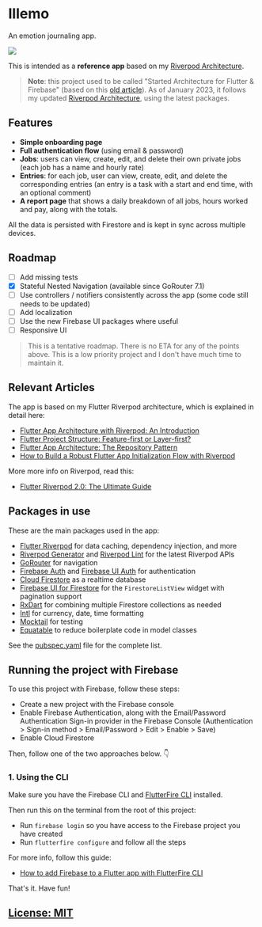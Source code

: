 # Illemo

An emotion journaling app.

![](/.github/images/time-tracker-screenshots.png)

This is intended as a **reference app** based on my [Riverpod Architecture](https://codewithandrea.com/articles/flutter-app-architecture-riverpod-introduction/).

> **Note**: this project used to be called "Started Architecture for Flutter & Firebase" (based on this [old article](https://codewithandrea.com/videos/starter-architecture-flutter-firebase/)). As of January 2023, it follows my updated [Riverpod Architecture](https://codewithandrea.com/articles/flutter-app-architecture-riverpod-introduction/), using the latest packages.

<!-- ## Flutter web preview

A Flutter web preview of the app is available here:

- [Time Tracker | Flutter web demo](https://starter-architecture-flutter.web.app) -->

## Features

- **Simple onboarding page**
- **Full authentication flow** (using email & password)
- **Jobs**: users can view, create, edit, and delete their own private jobs (each job has a name and hourly rate)
- **Entries**: for each job, user can view, create, edit, and delete the corresponding entries (an entry is a task with a start and end time, with an optional comment)
- **A report page** that shows a daily breakdown of all jobs, hours worked and pay, along with the totals.

All the data is persisted with Firestore and is kept in sync across multiple devices.

## Roadmap

- [ ] Add missing tests
- [x] Stateful Nested Navigation (available since GoRouter 7.1)
- [ ] Use controllers / notifiers consistently across the app (some code still needs to be updated)
- [ ] Add localization
- [ ] Use the new Firebase UI packages where useful
- [ ] Responsive UI

> This is a tentative roadmap. There is no ETA for any of the points above. This is a low priority project and I don't have much time to maintain it.

## Relevant Articles

The app is based on my Flutter Riverpod architecture, which is explained in detail here:

- [Flutter App Architecture with Riverpod: An Introduction](https://codewithandrea.com/articles/flutter-app-architecture-riverpod-introduction/)
- [Flutter Project Structure: Feature-first or Layer-first?](https://codewithandrea.com/articles/flutter-project-structure/)
- [Flutter App Architecture: The Repository Pattern](https://codewithandrea.com/articles/flutter-repository-pattern/)
- [How to Build a Robust Flutter App Initialization Flow with Riverpod](https://codewithandrea.com/articles/robust-app-initialization-riverpod/)

More more info on Riverpod, read this:

- [Flutter Riverpod 2.0: The Ultimate Guide](https://codewithandrea.com/articles/flutter-state-management-riverpod/)

## Packages in use

These are the main packages used in the app:

- [Flutter Riverpod](https://pub.dev/packages/flutter_riverpod) for data caching, dependency injection, and more
- [Riverpod Generator](https://pub.dev/packages/riverpod_generator) and [Riverpod Lint](https://pub.dev/packages/riverpod_lint) for the latest Riverpod APIs
- [GoRouter](https://pub.dev/packages/go_router) for navigation
- [Firebase Auth](https://pub.dev/packages/firebase_auth) and [Firebase UI Auth](https://pub.dev/packages/firebase_ui_auth) for authentication
- [Cloud Firestore](https://pub.dev/packages/cloud_firestore) as a realtime database
- [Firebase UI for Firestore](https://pub.dev/packages/firebase_ui_firestore) for the `FirestoreListView` widget with pagination support
- [RxDart](https://pub.dev/packages/rxdart) for combining multiple Firestore collections as needed
- [Intl](https://pub.dev/packages/intl) for currency, date, time formatting
- [Mocktail](https://pub.dev/packages/mocktail) for testing
- [Equatable](https://pub.dev/packages/equatable) to reduce boilerplate code in model classes

See the [pubspec.yaml](pubspec.yaml) file for the complete list.

## Running the project with Firebase

To use this project with Firebase, follow these steps:

- Create a new project with the Firebase console
- Enable Firebase Authentication, along with the Email/Password Authentication Sign-in provider in the Firebase Console (Authentication > Sign-in method > Email/Password > Edit > Enable > Save)
- Enable Cloud Firestore

Then, follow one of the two approaches below. 👇

### 1. Using the CLI

Make sure you have the Firebase CLI and [FlutterFire CLI](https://pub.dev/packages/flutterfire_cli) installed.

Then run this on the terminal from the root of this project:

- Run `firebase login` so you have access to the Firebase project you have created
- Run `flutterfire configure` and follow all the steps

For more info, follow this guide:

- [How to add Firebase to a Flutter app with FlutterFire CLI](https://codewithandrea.com/articles/flutter-firebase-flutterfire-cli/)

That's it. Have fun!

## [License: MIT](LICENSE.md)
